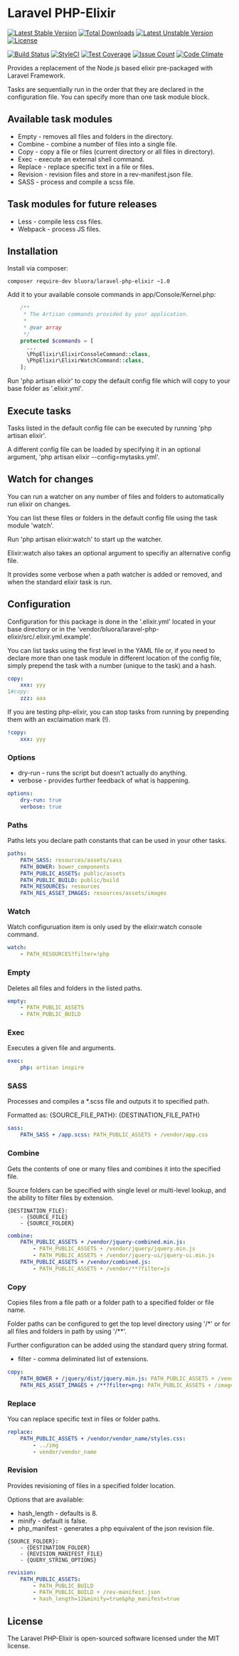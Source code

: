 # Laravel PHP-Elixir

[![Latest Stable Version](https://poser.pugx.org/bluora/laravel-php-elixir/v/stable.svg)](https://packagist.org/packages/bluora/laravel-php-elixir) [![Total Downloads](https://poser.pugx.org/bluora/laravel-php-elixir/downloads.svg)](https://packagist.org/packages/bluora/laravel-php-elixir) [![Latest Unstable Version](https://poser.pugx.org/bluora/laravel-php-elixir/v/unstable.svg)](https://packagist.org/packages/bluora/laravel-php-elixir) [![License](https://poser.pugx.org/bluora/laravel-php-elixir/license.svg)](https://packagist.org/packages/bluora/laravel-php-elixir)

[![Build Status](https://travis-ci.org/bluora/laravel-php-elixir.svg?branch=master)](https://travis-ci.org/bluora/laravel-php-elixir) [![StyleCI](https://styleci.io/repos/69619219/shield?branch=master)](https://styleci.io/repos/69619219) [![Test Coverage](https://codeclimate.com/github/bluora/laravel-php-elixir/badges/coverage.svg)](https://codeclimate.com/github/bluora/laravel-php-elixir/coverage) [![Issue Count](https://codeclimate.com/github/bluora/laravel-php-elixir/badges/issue_count.svg)](https://codeclimate.com/github/bluora/laravel-php-elixir) [![Code Climate](https://codeclimate.com/github/bluora/laravel-php-elixir/badges/gpa.svg)](https://codeclimate.com/github/bluora/laravel-php-elixir) 

Provides a replacement of the Node.js based elixir pre-packaged with Laravel Framework.

Tasks are sequentially run in the order that they are declared in the configuration file. You can specify more than one task module block.

## Available task modules

* Empty - removes all files and folders in the directory.
* Combine - combine a number of files into a single file.
* Copy - copy a file or files (current directory or all files in directory).
* Exec - execute an external shell command.
* Replace - replace specific text in a file or files.
* Revision - revision files and store in a rev-manifest.json file.
* SASS - process and compile a scss file.

## Task modules for future releases

* Less - compile less css files.
* Webpack - process JS files.


## Installation

Install via composer:

`composer require-dev bluora/laravel-php-elixir ~1.0`

Add it to your available console commands in app/Console/Kernel.php:

```php
    /**
     * The Artisan commands provided by your application.
     *
     * @var array
     */
    protected $commands = [
      ...
      \PhpElixir\ElixirConsoleCommand::class,
      \PhpElixir\ElixirWatchCommand::class,
    ];
```

Run  'php artisan elixir' to copy the default config file which will copy to your base folder as '.elixir.yml'.

## Execute tasks

Tasks listed in the default config file can be executed by running 'php artisan elixir'.

A different config file can be loaded by specifying it in an optional argument, 'php artisan elixir --config=mytasks.yml'.

## Watch for changes

You can run a watcher on any number of files and folders to automatically run elixir on changes.

You can list these files or folders in the default config file using the task module 'watch'. 

Run 'php artisan elixir:watch' to start up the watcher.

Elixir:watch also takes an optional argument to specifiy an alternative config file.

It provides some verbose when a path watcher is added or removed, and when the standard elixir task is run.

## Configuration

Configuration for this package is done in the '.elixir.yml' located in your base directory or in the 'vendor/bluora/laravel-php-elixir/src/.elixir.yml.example'.

You can list tasks using the first level in the YAML file or, if you need to declare more than one task module in different location of the config file, simply prepend the task with a number (unique to the task) and a hash.

```yaml
copy:
    xxx: yyy
1#copy:
    zzz: aaa
```

If you are testing php-elixir, you can stop tasks from running by prepending them with an exclaimation mark (!).

```yaml
!copy:
    xxx: yyy
```

### Options

* dry-run - runs the script but doesn't actually do anything.
* verbose - provides further feedback of what is happening.

```yaml
options:
    dry-run: true
    verbose: true
```
### Paths

Paths lets you declare path constants that can be used in your other tasks.

```yaml
paths:
    PATH_SASS: resources/assets/sass
    PATH_BOWER: bower_components
    PATH_PUBLIC_ASSETS: public/assets
    PATH_PUBLIC_BUILD: public/build
    PATH_RESOURCES: resources
    PATH_RES_ASSET_IMAGES: resources/assets/images
```

### Watch

Watch configuruation item is only used by the elixir:watch console command.

```yaml
watch:
    - PATH_RESOURCES?filter=!php
```

### Empty

Deletes all files and folders in the listed paths.

```yaml
empty:
    - PATH_PUBLIC_ASSETS
    - PATH_PUBLIC_BUILD
```

### Exec

Executes a given file and arguments.

```yaml
exec:
    php: artisan inspire
```

### SASS

Processes and compiles a *.scss file and outputs it to specified path.

Formatted as: {SOURCE_FILE_PATH}: {DESTINATION_FILE_PATH}

```yaml
sass:
    PATH_SASS + /app.scss: PATH_PUBLIC_ASSETS + /vendor/app.css
```

### Combine

Gets the contents of one or many files and combines it into the specified file.

Source folders can be specified with single level or multi-level lookup, and the ability to filter files by extension.

```
{DESTINATION_FILE}:
    - {SOURCE_FILE}
    - {SOURCE_FOLDER}
```

```yaml
combine:
    PATH_PUBLIC_ASSETS + /vendor/jquery-combined.min.js:
        - PATH_PUBLIC_ASSETS + /vendor/jquery/jquery.min.js
        - PATH_PUBLIC_ASSETS + /vendor/jquery-ui/jquery-ui.min.js
    PATH_PUBLIC_ASSETS + /vendor/combined.js:
        - PATH_PUBLIC_ASSETS + /vendor/**?filter=js

```

### Copy

Copies files from a file path or a folder path to a specified folder or file name.

Folder paths can be configured to get the top level directory using '/*' or for all files and folders in path by using '/**'.

Further configuration can be added using the standard query string format.

* filter - comma deliminated list of extensions.

```yaml
copy:
    PATH_BOWER + /jquery/dist/jquery.min.js: PATH_PUBLIC_ASSETS + /vendor/jquery/
    PATH_RES_ASSET_IMAGES + /**?filter=png: PATH_PUBLIC_ASSETS + /images/
```

### Replace

You can replace specific text in files or folder paths.

```yaml
replace:
    PATH_PUBLIC_ASSETS + /vendor/vendor_name/styles.css:
        - ../img
        - vendor/vendor_name
```

### Revision

Provides revisioning of files in a specified folder location.

Options that are available:

* hash_length - defaults is 8.
* minify - default is false.
* php_manifest - generates a php equivalent of the json revision file.

```
{SOURCE_FOLDER}:
    - {DESTINATION_FOLDER}
    - {REVISION_MANIFEST_FILE}
    - {QUERY_STRING_OPTIONS}
```

```yaml
revision:
    PATH_PUBLIC_ASSETS:
        - PATH_PUBLIC_BUILD
        - PATH_PUBLIC_BUILD + /rev-manifest.json
        - hash_length=12&minify=true&php_manifest=true
```

## License

The Laravel PHP-Elixir is open-sourced software licensed under the MIT license.
